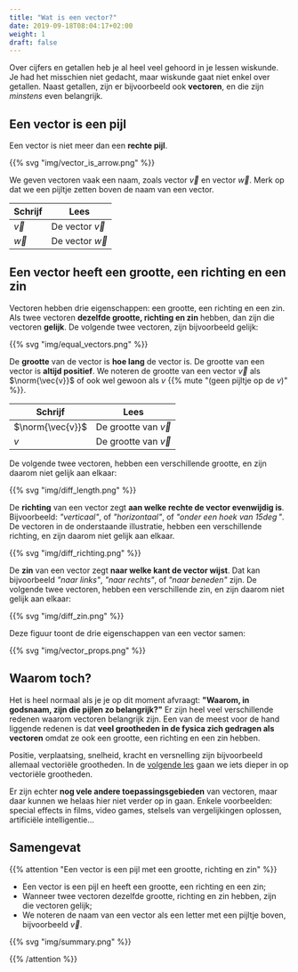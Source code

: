 ```yaml
---
title: "Wat is een vector?"
date: 2019-09-18T08:04:17+02:00
weight: 1
draft: false
---
```


Over cijfers en getallen heb je al heel veel gehoord in je lessen wiskunde. Je
had het misschien niet gedacht, maar wiskunde gaat niet enkel over getallen.
Naast getallen, zijn er bijvoorbeeld ook **vectoren**, en die zijn *minstens*
even belangrijk.

## Een vector is een pijl

Een vector is niet meer dan een **rechte pijl**.

{{% svg "img/vector_is_arrow.png" %}}

We geven vectoren vaak een naam, zoals vector $\vec{v}$ en vector $\vec{w}$.
Merk op dat we een pijltje zetten boven de naam van een vector.

| Schrijf | Lees |
|---------|------|
|$\vec{v}$| De vector $\vec{v}$ |
| $\vec{w}$ | De vector $\vec{w}$ |

## Een vector heeft een grootte, een richting en een zin

Vectoren hebben drie eigenschappen: een grootte, een richting en een zin. Als
twee vectoren **dezelfde grootte, richting en zin** hebben, dan zijn die
vectoren **gelijk**. De volgende twee vectoren, zijn bijvoorbeeld gelijk:

{{% svg "img/equal_vectors.png" %}}

De **grootte** van de vector is **hoe lang** de vector is. De grootte van een
vector is **altijd positief**. We noteren de grootte van een vector $\vec{v}$
als $\norm{\vec{v}}$ of ook wel gewoon als $v$
{{% mute "(geen pijltje op de $v$)" %}}.

| Schrijf | Lees |
|---------|------|
|$\norm{\vec{v}}$| De grootte van $\vec{v}$ |
|$v$| De grootte van $\vec{v}$ |

De volgende twee vectoren, hebben een verschillende grootte, en
zijn daarom niet gelijk aan elkaar:

{{% svg "img/diff_length.png" %}}

De **richting** van een vector zegt **aan welke rechte de vector evenwijdig
is**. Bijvoorbeeld: *"verticaal"*, of *"horizontaal"*, of *"onder een hoek van
$15\deg$"*. De vectoren in de onderstaande illustratie, hebben een verschillende
richting, en zijn daarom niet gelijk aan elkaar.

{{% svg "img/diff_richting.png" %}}

De **zin** van een vector zegt **naar welke kant de vector wijst**. Dat kan
bijvoorbeeld *"naar links"*, *"naar rechts"*, of *"naar beneden"* zijn. De
volgende twee vectoren, hebben een verschillende zin, en zijn daarom niet gelijk
aan elkaar:

{{% svg "img/diff_zin.png" %}}

Deze figuur toont de drie eigenschappen van een vector samen:

{{% svg "img/vector_props.png" %}}

## Waarom toch?

Het is heel normaal als je je op dit moment afvraagt: **"Waarom, in godsnaam,
zijn die pijlen zo belangrijk?"** Er zijn heel veel verschillende redenen waarom
vectoren belangrijk zijn. Een van de meest voor de hand liggende redenen is dat
**veel grootheden in de fysica zich gedragen als vectoren** omdat ze ook een
grootte, een richting en een zin hebben.

Positie, verplaatsing, snelheid, kracht
en versnelling zijn bijvoorbeeld allemaal vectoriële grootheden. In de [volgende
les](../vectoriele_grootheden) gaan we iets dieper in op vectoriële grootheden.

Er zijn echter **nog vele andere toepassingsgebieden** van vectoren, maar daar
kunnen we helaas hier niet verder op in gaan. Enkele voorbeelden: special
effects in films, video games, stelsels van vergelijkingen oplossen, artificiële
intelligentie...

## Samengevat

{{% attention "Een vector is een pijl met een grootte, richting en zin" %}}

* Een vector is een pijl en heeft een grootte, een richting en een zin;
* Wanneer twee vectoren dezelfde grootte, richting en zin hebben, zijn die
  vectoren gelijk;
* We noteren de naam van een vector als een letter met een pijltje boven,
  bijvoorbeeld $\vec{v}$.

{{% svg "img/summary.png" %}}

{{% /attention %}}
